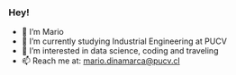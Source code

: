 ### Hey!
- 👋 I’m Mario
- 🌱 I’m currently studying Industrial Engineering at PUCV
- 🤔 I’m interested in data science, coding and traveling 
- 📫 Reach me at: mario.dinamarca@pucv.cl
